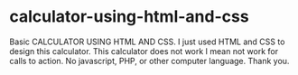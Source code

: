 # calculator-using-html-and-css
Basic CALCULATOR USING HTML AND CSS.
I just used HTML and CSS to design this calculator. This calculator does not work I mean not work for calls to action. No javascript, PHP, or other computer language. 
Thank you.
